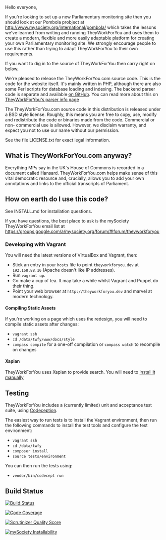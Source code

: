 Hello everyone,

If you're looking to set up a new Parliamentary monitoring site then you
should look at our Pombola probject at
http://www.mysociety.org/international/pombola/ which takes the lessons
we've learned from writing and running TheyWorkForYou and uses them to
create a modern, flexible and more easily adaptable platform for
creating your own Parliamentary monitoring site. We strongly encourage
people to use this rather than trying to adapt TheyWorkForYou to their
own requirements.

If you want to dig in to the source of TheyWorkForYou then carry right
on below.

We're pleased to release the TheyWorkForYou.com source code. This is the code
for the website itself. It's mainly written in PHP, although there are also some
Perl scripts for database loading and indexing. The backend parser code is
separate and available [on GitHub](https://github.com/mysociety/parlparse). You
can read more about this on
[TheyWorkForYou's parser info page](http://parser.theyworkforyou.com/parser.html)

The TheyWorkForYou.com source code in this distribution is released under a BSD
style license. Roughly, this means you are free to copy, use, modify and
redistribute the code or binaries made from the code. Commercial or non-
commercial use is allowed. However, we disclaim warranty, and expect you not to
use our name without our permission.

See the file LICENSE.txt for exact legal information.

## What is TheyWorkForYou.com anyway?

Everything MPs say in the UK's House of Commons is recorded in a document called
Hansard. TheyWorkForYou.com helps make sense of this vital democratic resource
and, crucially, allows you to add your own annotations and links to the official
transcripts of Parliament.

## How on earth do I use this code?

See INSTALL.md for installation questions.

If you have questions, the best place to ask is the mySociety TheyWorkForYou email list at https://groups.google.com/a/mysociety.org/forum/#!forum/theyworkforyou

### Developing with Vagrant

You will need the latest versions of VirtualBox and Vagrant, then:

* Stick an entry in your `hosts` file to point `theyworkforyou.dev` at `192.168.88.10` (Apache doesn't like IP addresses).
* Run `vagrant up`.
* Go make a cup of tea. It may take a while whilst Vagrant and Puppet do their thing.
* Point your web browser at `http://theyworkforyou.dev` and marvel at modern technology.

#### Compiling Static Assets

If you're working on a page which uses the redesign, you will need to compile
static assets after changes:

* `vagrant ssh`
* `cd /data/twfy/www/docs/style`
* `compass compile` for a one-off compilation or `compass watch` to recompile on changes

#### Xapian

TheyWorkForYou uses Xapian to provide search. You will need to [install it
manually](http://trac.xapian.org/wiki/FAQ/PHP%20Bindings%20Package)

## Testing

TheyWorkForYou includes a (currently limited) unit and acceptance test suite,
using [Codeception](http://codeception.com/).

The easiest way to run tests is to install the Vagrant environment, then run the
following commands to install the test tools and configure the test environment:

* `vagrant ssh`
* `cd /data/twfy`
* `composer install`
* `source tests/environment`

You can then run the tests using:

* `vendor/bin/codecept run`

## Build Status

[![Build Status](https://img.shields.io/travis/mysociety/theyworkforyou.svg)](https://travis-ci.org/mysociety/theyworkforyou)

[![Code Coverage](https://img.shields.io/scrutinizer/coverage/g/mysociety/theyworkforyou.svg)](https://scrutinizer-ci.com/g/mysociety/theyworkforyou/)

[![Scrutinizer Quality Score](https://img.shields.io/scrutinizer/g/mysociety/theyworkforyou.svg)](https://scrutinizer-ci.com/g/mysociety/theyworkforyou/)

[![mySociety Installability](http://img.shields.io/badge/installability-bronze-8c7853.svg)](http://mysociety.github.io/installation-standards.html)
